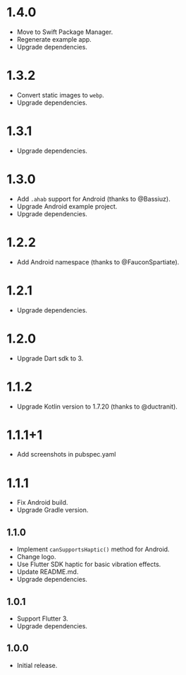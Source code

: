 # 1.4.0
- Move to Swift Package Manager.
- Regenerate example app.
- Upgrade dependencies.

# 1.3.2
- Convert static images to `webp`.
- Upgrade dependencies.

# 1.3.1
- Upgrade dependencies.

# 1.3.0
- Add `.ahab` support for Android (thanks to @Bassiuz).
- Upgrade Android example project.
- Upgrade dependencies.

# 1.2.2
- Add Android namespace (thanks to @FauconSpartiate).

# 1.2.1
- Upgrade dependencies.

# 1.2.0
- Upgrade Dart sdk to 3.

# 1.1.2
- Upgrade Kotlin version to 1.7.20 (thanks to @ductranit).

# 1.1.1+1
- Add screenshots in pubspec.yaml

# 1.1.1
- Fix Android build.
- Upgrade Gradle version.

## 1.1.0
- Implement ```canSupportsHaptic()``` method for Android.
- Change logo.
- Use Flutter SDK haptic for basic vibration effects.
- Update README.md.
- Upgrade dependencies.

## 1.0.1

- Support Flutter 3.
- Upgrade dependencies.

## 1.0.0

- Initial release.
